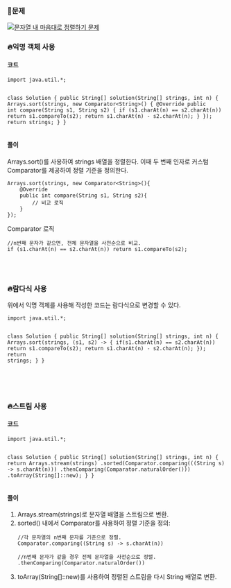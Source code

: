 <h3 id="📖문제">📖문제</h3>
<p><a href="https://school.programmers.co.kr/learn/courses/30/lessons/12915"><img alt="문자열 내 마음대로 정렬하기 문제" src="https://i.postimg.cc/cJC2JVcb/Screenshot-2024-11-27-at-12-03-54.png" title="문자열 내 마음대로 정렬하기 문제" /></a></p>
<h3 id="🔥익명-객체-사용">🔥익명 객체 사용</h3>
<h4 id="코드">코드</h4>
<pre><code class="language-java">import java.util.*;

class Solution {
    public String[] solution(String[] strings, int n) {
        Arrays.sort(strings, new Comparator&lt;String&gt;() {
            @Override
            public int compare(String s1, String s2) {
                if (s1.charAt(n) == s2.charAt(n)) return s1.compareTo(s2);
                return s1.charAt(n) - s2.charAt(n);
            }
        });
        return strings;
    }
}</code></pre>
<h4 id="풀이">풀이</h4>
<p>Arrays.sort()를 사용하여 strings 배열을 정렬한다. 이때 두 번째 인자로 커스텀 Comparator를 제공하여 정렬 기준을 정의한다.</p>
<pre><code class="language-java">Arrays.sort(strings, new Comparator&lt;String&gt;(){
    @Override
    public int compare(String s1, String s2){
        // 비교 로직
    }
});</code></pre>
<p>Comparator 로직</p>
<pre><code class="language-java">//n번째 문자가 같으면, 전체 문자열을 사전순으로 비교.
if (s1.charAt(n) == s2.charAt(n)) return s1.compareTo(s2);</code></pre>
<p><br /><br /></p>
<h3 id="🔥람다식-사용">🔥람다식 사용</h3>
<p>위에서 익명 객체를 사용해 작성한 코드는 람다식으로 변경할 수 있다.</p>
<pre><code class="language-java">import java.util.*;

class Solution {
    public String[] solution(String[] strings, int n) {
        Arrays.sort(strings, (s1, s2) -&gt; {
            if(s1.charAt(n) == s2.charAt(n)) return s1.compareTo(s2);
            return s1.charAt(n) - s2.charAt(n);
        });
        return strings;
    }
}</code></pre>
<p><br /><br /></p>
<h3 id="🔥스트림-사용">🔥스트림 사용</h3>
<h4 id="코드-1">코드</h4>
<pre><code class="language-java">import java.util.*;

class Solution {
    public String[] solution(String[] strings, int n) {
        return Arrays.stream(strings)
                .sorted(Comparator.comparing(((String s) -&gt; s.charAt(n)))
                        .thenComparing(Comparator.naturalOrder()))
                .toArray(String[]::new);
    }
}</code></pre>
<h4 id="풀이-1">풀이</h4>
<ol>
<li>Arrays.stream(strings)로 문자열 배열을 스트림으로 변환.</li>
<li>sorted() 내에서 Comparator를 사용하여 정렬 기준을 정의:<pre><code class="language-java">//각 문자열의 n번째 문자를 기준으로 정렬.
Comparator.comparing((String s) -&gt; s.charAt(n))</code></pre>
<pre><code class="language-java">//n번째 문자가 같을 경우 전체 문자열을 사전순으로 정렬.
.thenComparing(Comparator.naturalOrder())</code></pre>
</li>
<li>toArray(String[]::new)를 사용하여 정렬된 스트림을 다시 String 배열로 변환.</li>
</ol>